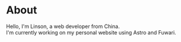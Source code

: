 # About

Hello, I'm Linson, a web developer from China.   
I'm currently working on my personal website using Astro and Fuwari.